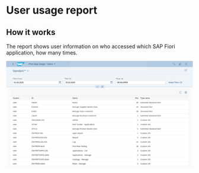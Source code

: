 # User usage report

## How it works

The report shows user information on who accessed which SAP Fiori application, how many times.
 
[![](res/user-usage.png)](res/user-usage.png)